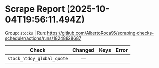 # Scrape Report (2025-10-04T19:56:11.494Z)

Group: `stocks`  |  Run: https://github.com/AlbertoRoca96/scraping-checks-scheduler/actions/runs/18248828687

| Check | Changed | Keys | Error |
|---|:---:|:--|:--|
| `stock_ntdoy_global_quote` | — |  |  |

